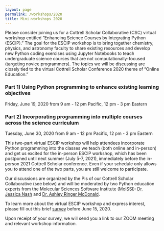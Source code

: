 ```yaml
---
layout: page
permalink: /workshops/2020
title: Mini-workshops 2020
---
```


Please consider joining us for a Cottrell Scholar Collaborative (CSC) virtual workshop entitled “Enhancing Science Courses by Integrating Python (ESCIP).” The goal for the ESCIP workshop is to bring together chemistry, physics, and astronomy faculty to share existing resources and develop new Python coding exercises using Jupyter Notebooks to teach undergraduate science courses that are not computationally-focused (targeting novice programmers). The topics we will be discussing are closely tied to the virtual Cottrell Scholar Conference 2020 theme of “Online Education.” 

### Part 1) Using Python programming to enhance existing learning objectives

Friday, June 19, 2020 from 9 am - 12 pm Pacific, 12 pm - 3 pm Eastern

### Part 2) Incorporating programming into multiple courses across the science curriculum

Tuesday, June 30, 2020 from 9 am - 12 pm Pacific, 12 pm - 3 pm Eastern 

This two-part virtual ESCIP workshop will help attendees incorporate Python programming into the classes we teach (both online and in-person) and get us excited for the in-person ESCIP workshop, which has been postponed until next summer (July 5-7, 2021), immediately before the in-person 2021 Cottrell Scholar conference. Even if your schedule only allows you to attend one of the two parts, you are still welcome to participate.

Our discussions are organized by the PIs of our Cottrell Scholar Collaborative (see below) and will be moderated by two Python education experts from the Molecular Sciences Software Institute (MolSSI): [Dr. Jessica Nash](https://molssi.org/molssi-software-scientist-dr-jessica-nash/) and [Dr. Ashley Ringer McDonald](https://chemistry.calpoly.edu/content/faculty/ashley_mcdonald).

To learn more about the virtual ESCIP workshop and express interest, please fill out this brief [survey](https://docs.google.com/forms/d/e/1FAIpQLSdyTNnjwZ37-7-L5WDohQNOqmUdZOM3F2XpkUaFhsFM1CJgMg/viewform) before June 15, 2020.

Upon receipt of your survey, we will send you a link to our ZOOM meeting and relevant workshop information.

